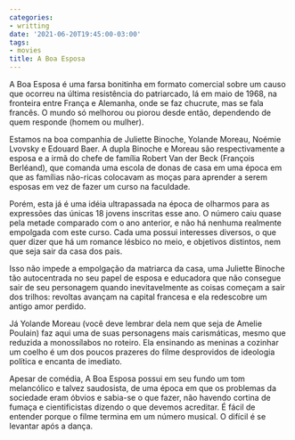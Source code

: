 ```yaml
---
categories:
- writting
date: '2021-06-20T19:45:00-03:00'
tags:
- movies
title: A Boa Esposa
---
```


A Boa Esposa é uma farsa bonitinha em formato comercial sobre um causo que ocorreu na última resistência do patriarcado, lá em maio de 1968, na fronteira entre França e Alemanha, onde se faz chucrute, mas se fala francês. O mundo só melhorou ou piorou desde então, dependendo de quem responde (homem ou mulher).

Estamos na boa companhia de Juliette Binoche, Yolande Moreau, Noémie Lvovsky e Edouard Baer. A dupla Binoche e Moreau são respectivamente a esposa e a irmã do chefe de família Robert Van der Beck (François Berléand), que comanda uma escola de donas de casa em uma época em que as famílias não-ricas colocavam as moças para aprender a serem esposas em vez de fazer um curso na faculdade.

Porém, esta já é uma idéia ultrapassada na época de olharmos para as expressões das únicas 18 jovens inscritas esse ano. O número caiu quase pela metade comparado com o ano anterior, e não há nenhuma realmente empolgada com este curso. Cada uma possui interesses diversos, o que quer dizer que há um romance lésbico no meio, e objetivos distintos, nem que seja sair da casa dos pais.

Isso não impede a empolgação da matriarca da casa, uma Juliette Binoche tão autocentrada no seu papel de esposa e educadora que não consegue sair de seu personagem quando inevitavelmente as coisas começam a sair dos trilhos: revoltas avançam na capital francesa e ela redescobre um antigo amor perdido.

Já Yolande Moreau (você deve lembrar dela nem que seja de Amelie Poulain) faz aqui uma de suas personagens mais carismáticas, mesmo que reduzida a monossílabos no roteiro. Ela ensinando as meninas a cozinhar um coelho é um dos poucos prazeres do filme desprovidos de ideologia política e encanta de imediato.

Apesar de comédia, A Boa Esposa possui em seu fundo um tom melancólico e talvez saudosista, de uma época em que os problemas da sociedade eram óbvios e sabia-se o que fazer, não havendo cortina de fumaça e cientificistas dizendo o que devemos acreditar. É fácil de entender porque o filme termina em um número musical. O difícil é se levantar após a dança.